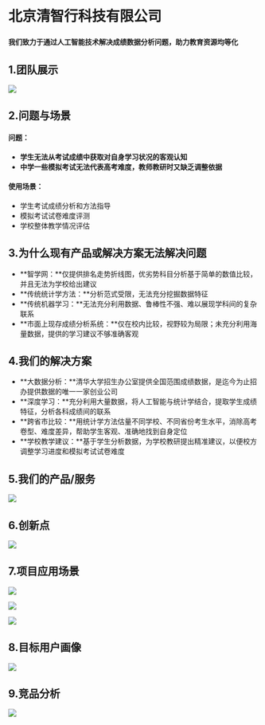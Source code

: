 # **北京清智行科技有限公司**

### 		

#### 我们致力于通过人工智能技术解决成绩数据分析问题，助力教育资源均等化



## 1.团队展示

![](https://pic.imgdb.cn/item/621b93f92ab3f51d914a03b1.jpg)

## 2.问题与场景

#### 问题：

- **学生无法从考试成绩中获取对自身学习状况的客观认知**
- **中学一些模拟考试无法代表高考难度，教师教研时又缺乏调整依据**

#### 使用场景：

- 学生考试成绩分析和方法指导
- 模拟考试试卷难度评测
- 学校整体教学情况评估

## 3.为什么现有产品或解决方案无法解决问题

- **智学网：**仅提供排名走势折线图，优劣势科目分析基于简单的数值比较，并且无法为学校给出建议
- **传统统计学方法：**分析范式受限，无法充分挖掘数据特征
- **传统机器学习：**无法充分利用数据、鲁棒性不强、难以展现学科间的复杂联系
- **市面上现存成绩分析系统：**仅在校内比较，视野较为局限；未充分利用海量数据，提供的学习建议不够准确客观

## 4.我们的解决方案

- **大数据分析：**清华大学招生办公室提供全国范围成绩数据，是迄今为止招办提供数据的唯一一家创业公司
- **深度学习：**充分利用大量数据，将人工智能与统计学结合，提取学生成绩特征，分析各科成绩间的联系
- **跨省市比较：**用统计学方法估量不同学校、不同省份考生水平，消除高考卷型、难度差异，帮助学生客观、准确地找到自身定位
- **学校教学建议：**基于学生分析数据，为学校教研提出精准建议，以便校方调整学习进度和模拟考试试卷难度

## 5.我们的产品/服务

![](https://pic.imgdb.cn/item/621b96172ab3f51d914de455.jpg)

## 6.创新点

![](https://pic.imgdb.cn/item/621b96a32ab3f51d914ec610.jpg)

## 7.项目应用场景

![](https://pic.imgdb.cn/item/621b96fe2ab3f51d914f637a.jpg)



![](https://pic.imgdb.cn/item/621b97352ab3f51d914fcae6.jpg)

![](https://pic.imgdb.cn/item/621b975c2ab3f51d91500fe4.jpg)

## 8.目标用户画像

![](https://pic.imgdb.cn/item/621b97be2ab3f51d9150c010.jpg)

## 9.竞品分析

![](https://pic.imgdb.cn/item/621b97fb2ab3f51d91512563.jpg)
